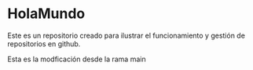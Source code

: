 # HolaMundo
Este es un repositorio creado para ilustrar el funcionamiento y gestión de repositorios en github.

Esta es la modficación desde la rama main
